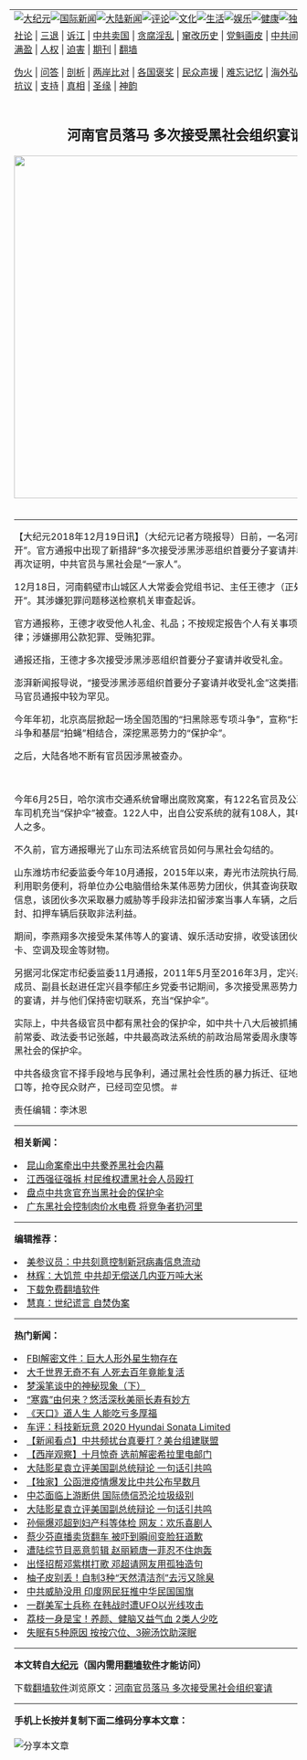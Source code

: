 <a name="1" id="1" target="_blank"></a><span id="1"></span>
<table align=center border="0"><tr><td colspan="2" VALIGN=TOP><a href="https://github.com/deqalt317/djy/blob/master/gb/nsc413.md#1"><img src="https://raw.githubusercontent.com/deqalt317/www/master/t/djy/1.jpg" title="大纪元"></a><a href="https://github.com/deqalt317/djy/blob/master/gb/n24hr.md#1"><img src="https://raw.githubusercontent.com/deqalt317/www/master/t/djy/3.jpg" title="国际新闻"></a><a href="https://github.com/deqalt317/djy/blob/master/gb/nsc413.md#1"><img src="https://raw.githubusercontent.com/deqalt317/www/master/t/djy/4.jpg" title="大陆新闻"></a><a href="https://github.com/deqalt317/djy/blob/master/gb/news392.md#1"><img src="https://raw.githubusercontent.com/deqalt317/www/master/t/djy/5.jpg" title="评论"></a><a href="https://github.com/deqalt317/djy/blob/master/gb/news2007.md#1"><img src="https://raw.githubusercontent.com/deqalt317/www/master/t/djy/6.jpg" title="文化"></a><a href="https://github.com/deqalt317/djy/blob/master/gb/news2008.md#1"><img src="https://raw.githubusercontent.com/deqalt317/www/master/t/djy/7.jpg" title="生活"></a><a href="https://github.com/deqalt317/djy/blob/master/gb/ncyule.md#1"><img src="https://raw.githubusercontent.com/deqalt317/www/master/t/djy/8.jpg" title="娱乐"></a><a href="https://github.com/deqalt317/djy/blob/master/gb/nsc1002.md#1"><img src="https://raw.githubusercontent.com/deqalt317/www/master/t/djy/9.jpg" title="健康"><a href="https://github.com/deqalt317/djy/blob/master/gb/nf6092.md#1"><img src="https://raw.githubusercontent.com/deqalt317/www/master/t/djy/10a.jpg" title="独家"></a><a href="https://github.com/deqalt317/djy/blob/master/gb/nf4514.md#1"><img src="https://raw.githubusercontent.com/deqalt317/www/master/t/djy/12a.jpg" title="头条"></a></td></tr>
<tr><td colspan="2" VALIGN=TOP><a target="_blank" href="https://github.com/deqalt317/djy/blob/master/gb/9p.md#1">社论</a> | <a target="_blank" href="https://github.com/deqalt317/djy/blob/master/gb/nf5657.md#1">三退</a> | <a target="_blank" href="https://github.com/deqalt317/djy/blob/master/gb/nf6124.md#1">诉江</a> | <a target="_blank" href="https://github.com/deqalt317/djy/blob/master/gb/nf1176117.md#1">中共卖国</a> | <a target="_blank" href="https://github.com/deqalt317/djy/blob/master/gb/nf5773.md#1">贪腐淫乱</a> | <a target="_blank" href="https://github.com/deqalt317/djy/blob/master/gb/nf1176115.md#1">窜改历史</a> | <a target="_blank" href="https://github.com/deqalt317/djy/blob/master/gb/nf1176107.md#1">党魁画皮</a> | <a target="_blank" href="https://github.com/deqalt317/djy/blob/master/gb/nf1320400.md#1">中共间谍</a> | <a target="_blank" href="https://github.com/deqalt317/djy/blob/master/gb/nf1176114.md#1">破坏传统</a> | <a target="_blank" href="https://github.com/deqalt317/ntdtv/blob/master/gb/prog447_1.md#1">恶贯满盈</a> | <a target="_blank" href="https://github.com/deqalt317/djy/blob/master/gb/ncid278.md#1">人权</a> | <a target="_blank" href="https://github.com/deqalt317/djy/blob/master/gb/nf1176111.md#1">迫害</a> | <a target="_blank" href="https://gitlab.com/szzdlab/mh-qikan/blob/master/README.md#1">期刊</a> | <a target="_blank" href="https://github.com/deqalt317/www/blob/master/README.md?zsrh#8">翻墙</a></p><p><a target="_blank" href="https://github.com/deqalt317/djy/blob/master/gb/nf5562.md#1">伪火</a> | <a target="_blank" href="https://github.com/deqalt317/djy/blob/master/gb/nf4378.md#1">问答</a> | <a target="_blank" href="https://github.com/deqalt317/djy/blob/master/gb/nf5792.md#1">剖析</a> | <a target="_blank" href="https://github.com/deqalt317/djy/blob/master/gb/nf5735.md#1">两岸比对</a> | <a target="_blank" href="https://github.com/deqalt317/djy/blob/master/gb/nf6119.md#1">各国褒奖</a> | <a target="_blank" href="https://github.com/deqalt317/djy/blob/master/gb/nf6120.md#1">民众声援</a> | <a target="_blank" href="https://github.com/deqalt317/djy/blob/master/gb/nf1188594.md#1">难忘记忆</a> | <a target="_blank" href="https://github.com/deqalt317/djy/blob/master/gb/nf3180.md#1">海外弘传</a> | <a target="_blank" href="https://github.com/deqalt317/djy/blob/master/gb/nf5410.md#1">万人上访</a> | <a target="_blank" href="https://github.com/deqalt317/ntdtv/blob/master/gb/prog1530_1.md#1">和平抗议</a> | <a target="_blank" href="https://github.com/deqalt317/djy/blob/master/gb/nf4386.md#1">支持</a> | <a target="_blank" href="https://github.com/deqalt317/djy/blob/master/gb/nf4389.md#1">真相</a> | <a target="_blank" href="https://github.com/deqalt317/djy/blob/master/gb/nf5790.md#1">圣缘</a> | <a target="_blank" href="https://github.com/deqalt317/djy/blob/master/gb/nf4786.md#1">神韵</a></td></tr>
<tr><td VALIGN=TOP width="626"><h2 align=center>河南官员落马 多次接受黑社会组织宴请</h2>
<img width="600" src="https://i.epochtimes.com/assets/uploads/2020/10/ccp-virus-global-jytj_1200x800-320x200.jpg" />
<h6></h6>
<hr>
	<p>【大纪元2018年12月19日讯】（大纪元记者方晓报导）日前，一名河南官员被“双开”。官方通报中出现了新措辞“多次接受涉黑涉恶组织首要分子宴请并收受礼金”，这再次证明，中共官员与黑社会是“一家人”。</p>
<p>12月18日，河南鹤壁市山城区人大常委会党组书记、主任王德才（正处级）被“双开”。其涉嫌犯罪问题移送检察机关审查起诉。</p>
<p>官方通报称，王德才收受他人礼金、礼品；不按规定报告个人有关事项；违反生活纪律；涉嫌挪用公款犯罪、受贿犯罪。</p>
<p>通报还指，王德才多次接受涉黑涉恶组织首要分子宴请并收受礼金。</p>
<p>澎湃新闻报导说，“接受涉黑涉恶组织首要分子宴请并收受礼金”这类措辞在往年的落马官员通报中较为罕见。</p>
<p>今年年初，北京高层掀起一场全国范围的“扫黑除恶专项斗争”，宣称“扫黑”要与反腐斗争和基层“拍蝇”相结合，深挖黑恶势力的“<ahref="https://github.com/deqalt317/djy/blob/master/gb/tag/%E4%BF%9D%E6%8A%A4%E4%BC%9E.md#1">保护伞</a>”。</p>
<p>之后，大陆各地不断有官员因涉黑被查办。</p>
<p>&nbsp;</p>
<p>今年6月25日，哈尔滨市交通系统曾曝出腐败窝案，有122名官员及公职人员为大货车司机充当“<ahref="https://github.com/deqalt317/djy/blob/master/gb/tag/%E4%BF%9D%E6%8A%A4%E4%BC%9E.md#1">保护伞</a>”被查。122人中，出自公安系统的就有108人，其中交警达100人之多。</p>
<p>不久前，官方通报曝光了山东司法系统官员如何与黑社会勾结的。</p>
<p>山东潍坊市纪委监委今年10月通报，2015年以来，寿光市法院执行局原法警李燕翔利用职务便利，将单位办公电脑借给朱某伟恶势力团伙，供其查询获取执行案件相关信息，该团伙多次采取暴力威胁等手段非法扣留涉案当事人车辆，之后通过李燕翔查封、扣押车辆后获取非法利益。</p>
<p>期间，李燕翔多次接受朱某伟等人的宴请、娱乐活动安排，收受该团伙成员所送购物卡、空调及现金等财物。</p>
<p>另据河北保定市纪委监委11月通报，2011年5月至2016年3月，定兴县政府原党组成员、副县长赵进任定兴县李郁庄乡党委书记期间，多次接受黑恶势力团伙骨干人员的宴请，并与他们保持密切联系，充当“保护伞”。</p>
<p>实际上，中共各级官员中都有黑社会的保护伞，如中共十八大后被抓捕的中共河北省前常委、政法委书记张越，中共最高政法系统的前政治局常委周永康等人，都充当了黑社会的保护伞。</p>
<p>中共各级贪官不择手段地与民争利，通过黑社会性质的暴力拆迁、征地、驱逐底层人口等，抢夺民众财产，已经司空见惯。＃</p>
<p>责任编辑：李沐恩</p>
	
<hr>


<strong>相关新闻：</strong>
<li><a href="https://github.com/deqalt317/djy/blob/master/gb/18/8/30/n10678139.md#1">昆山命案牵出中共豢养黑社会内幕</a></li>
<li><a href="https://github.com/deqalt317/djy/blob/master/gb/18/9/1/n10684060.md#1">江西强征强拆 村民维权遭黑社会人员殴打</a></li>
<li><a href="https://github.com/deqalt317/djy/blob/master/gb/18/9/2/n10684140.md#1">盘点中共贪官充当黑社会的保护伞</a></li>
<li><a href="https://github.com/deqalt317/djy/blob/master/gb/18/9/23/n10735954.md#1">广东黑社会控制肉价水电费 将竞争者扔河里</a></li>
<hr>


<strong>编辑推荐：</strong>
<li><a href="https://github.com/onzhi266/djy/blob/master/gb/20/2/22/n11887949.md#1">美参议员：中共刻意控制新冠病毒信息流动</a></li>
<li><a href="https://github.com/tsiac2612/djy/blob/master/gb/19/6/4/n11300386.md#1" target="_blank">林辉：大饥荒 中共却无偿送几内亚万吨大米</a></li><li><a href="https://github.com/deqalt317/www/blob/master/README.md?dfh#1" target="_blank">下载免费翻墙软件</a></li><li><a href="https://github.com/tsiac2612/djy/blob/master/gb/14/9/25/n4257161.md#1" target="_blank">慧真：世纪谎言  自焚伪案</a></li>
<hr>

<strong>热门新闻：</strong>
<li><a href="https://github.com/deqalt317/djy/blob/master/gb/20/10/5/n12454095.md#1">FBI解密文件：巨大人形外星生物存在</a></li>
<li><a href="https://github.com/deqalt317/djy/blob/master/gb/20/10/3/n12450997.md#1">大千世界无奇不有 人死去百年竟能复活</a></li>
<li><a href="https://github.com/deqalt317/djy/blob/master/gb/2/1/7/n162181.md#1">梦溪笔谈中的神秘现象（下）</a></li>
<li><a href="https://github.com/deqalt317/djy/blob/master/gb/20/10/5/n12454678.md#1">“寒露”由何来？悠活深秋美丽长寿有妙方</a></li>
<li><a href="https://github.com/deqalt317/djy/blob/master/gb/20/9/25/n12430799.md#1">《天口》道人生 人能吃亏多厚福</a></li>
<li><a href="https://github.com/deqalt317/djy/blob/master/gb/20/10/10/n12466147.md#1">车评：科技新玩意 2020 Hyundai Sonata Limited</a></li>
<li><a href="https://github.com/deqalt317/djy/blob/master/gb/20/10/10/n12467418.md#1">【新闻看点】中共频扰台真要打？美台组建联盟</a></li>
<li><a href="https://github.com/deqalt317/djy/blob/master/gb/20/10/10/n12466070.md#1">【西岸观察】十月惊奇 选前解密希拉里电邮门</a></li>
<li><a href="https://github.com/deqalt317/djy/blob/master/gb/20/10/9/n12465152.md#1">大陆影星袁立评美国副总统辩论 一句话引共鸣</a></li>
<li><a href="https://github.com/deqalt317/djy/blob/master/gb/20/10/8/n12462796.md#1">【独家】公函泄疫情爆发比中共公布早数月</a></li>
<li><a href="https://github.com/deqalt317/djy/blob/master/gb/20/10/9/n12463653.md#1">中芯面临上游断供 国际债信恐沦垃圾级别</a></li>
<li><a href="https://github.com/deqalt317/djy/blob/master/gb/20/10/9/n12465152.md#1">大陆影星袁立评美国副总统辩论 一句话引共鸣</a></li>
<li><a href="https://github.com/deqalt317/djy/blob/master/gb/20/10/9/n12465713.md#1">孙俪爆邓超到妇产科等体检 网友：欢乐喜剧人</a></li>
<li><a href="https://github.com/deqalt317/djy/blob/master/gb/20/10/9/n12465447.md#1">蔡少芬直播卖货翻车 被吓到瞬间变脸狂道歉</a></li>
<li><a href="https://github.com/deqalt317/djy/blob/master/gb/20/10/8/n12463057.md#1">遭陆综节目恶意剪辑 赵丽颖唐一菲忍不住炮轰</a></li>
<li><a href="https://github.com/deqalt317/djy/blob/master/gb/20/10/8/n12462789.md#1">出怪招帮邓紫棋打歌 邓超请网友用孤独造句</a></li>
<li><a href="https://github.com/deqalt317/djy/blob/master/gb/20/10/9/n12464994.md#1">柚子皮别丢！自制3种“天然清洁剂”去污又除臭</a></li>
<li><a href="https://github.com/deqalt317/djy/blob/master/gb/20/10/9/n12463951.md#1">中共威胁没用 印度网民狂推中华民国国旗</a></li>
<li><a href="https://github.com/deqalt317/djy/blob/master/gb/20/10/10/n12466587.md#1">一群美军士兵称 在韩战时遭UFO以光线攻击</a></li>
<li><a href="https://github.com/deqalt317/djy/blob/master/gb/20/10/8/n12462810.md#1">荔枝一身是宝！养颜、健脑又益气血 2类人少吃</a></li>
<li><a href="https://github.com/deqalt317/djy/blob/master/gb/20/10/6/n12457609.md#1">失眠有5种原因   按按穴位、3碗汤饮助深眠</a></li>
<hr>

<strong>本文转自<a href="https://www.epochtimes.com">大纪元</a>（国内需用<a href="https://github.com/deqalt317/www/blob/master/README.md#8">翻墙软件</a>才能访问）</strong><p>下载<a href="https://github.com/deqalt317/www/blob/master/README.md#8">翻墙软件</a>浏览原文：<a href="https://www.epochtimes.com/gb/18/12/19/n10919382.htm">河南官员落马 多次接受黑社会组织宴请</a></p><hr>

<strong>手机上长按并复制下面二维码分享本文章：</strong><br><br><img src="https://chart.apis.google.com/chart?cht=qr&chs=240x240&choe=UTF-8&chld=M|2&chl=https://github.com/deqalt317/djy/blob/master/gb/18/12/19/n10919382.md%231" title="分享本文章"></td><td VALIGN=TOP><a href="https://github.com/deqalt317/djy/blob/master/gb/16/1/21/n4622075.md?dfh#1" target="_blank"><img src="https://raw.githubusercontent.com/deqalt317/djy/master/gb/300/wei-f1.jpg" title="中共的伪火骗局"  alt="中共的伪火骗局"></a><br><a href="https://github.com/deqalt317/www/blob/master/README.md?dfh#9" target="_blank"><img src="https://raw.githubusercontent.com/deqalt317/djy/master/gb/300/yong-h.jpg" title="永恒的见证"  alt="永恒的见证"></a><br><a href="https://github.com/deqalt317/djy/blob/master/gb/13/9/29/n3974789.md?dfh#1" target="_blank"><img src="https://raw.githubusercontent.com/deqalt317/djy/master/gb/300/shang-lnz.jpg" title="善良女子被中共投男牢"  alt="善良女子被中共投男牢"></a><br><a href="https://github.com/deqalt317/djy/blob/master/gb/16/3/16/n4663449.md?dfh#1" target="_blank"><img src="https://raw.githubusercontent.com/deqalt317/djy/master/gb/300/huo-z3.jpg" title="警卫目击活摘器官"  alt="警卫目击活摘器官"></a><br><a href="https://github.com/deqalt317/djy/blob/master/gb/16/8/7/n8177641.md?dfh#1" target="_blank"><img src="https://raw.githubusercontent.com/deqalt317/djy/master/gb/300/huo-z4.jpg" title="证人描述活摘恐怖"  alt="证人描述活摘恐怖"></a><br><a href="https://github.com/deqalt317/djy/blob/master/gb/10/4/19/n2881569.md?dfh#1" target="_blank"><img src="https://raw.githubusercontent.com/deqalt317/djy/master/gb/300/huo-z1.jpg" title="揭开活摘器官黑幕"  alt="揭开活摘器官黑幕"></a><br><a href="https://github.com/deqalt317/djy/blob/master/gb/10/11/7/n3077476.md?dfh#1" target="_blank"><img src="https://raw.githubusercontent.com/deqalt317/djy/master/gb/300/ma-ks.jpg" title="马克思的成魔之路"  alt="马克思的成魔之路"></a><br><a href="https://github.com/deqalt317/djy/blob/master/gb/14/6/9/n4173977.md?dfh#1" target="_blank"><img src="https://raw.githubusercontent.com/deqalt317/djy/master/gb/300/chang-zs.jpg" title="藏字石 蕴天机"  alt="藏字石 蕴天机"></a><br><a href="https://github.com/deqalt317/djy/blob/master/gb/18/5/10/n10381511.md?dfh#1" target="_blank"><img src="https://raw.githubusercontent.com/deqalt317/djy/master/gb/300/st1.jpg" title="关注3亿人三退"  alt="关注3亿人三退"></a><br><a href="https://github.com/deqalt317/djy/blob/master/gb/18/3/21/n10237682.md?dfh#1" target="_blank"><img src="https://raw.githubusercontent.com/deqalt317/djy/master/gb/300/jie-t.jpg" title="解体中共复兴中华"  alt="解体中共复兴中华"></a><br><a href="https://github.com/deqalt317/djy/blob/master/gb/9/2/9/n2422991.md?dfh#1" target="_blank"><img src="https://raw.githubusercontent.com/deqalt317/djy/master/gb/300/gao-zs.jpg" title="中共迫害良心律师"  alt="中共迫害良心律师"></a><br><a href="https://github.com/deqalt317/djy/blob/master/gb/18/12/9/n10900044.md?dfh#1" target="_blank"><img src="https://raw.githubusercontent.com/deqalt317/djy/master/gb/300/sj1.jpg" title="303万人举报江泽民"  alt="303万人举报江泽民"></a><br><a href="https://github.com/deqalt317/djy/blob/master/gb/18/8/28/n10672014.md?dfh#1" target="_blank"><img src="https://raw.githubusercontent.com/deqalt317/djy/master/gb/300/sj2.jpg" title="这些官员为何起诉江泽民"  alt="这些官员为何起诉江泽民"></a><br><a href="https://github.com/deqalt317/djy/blob/master/gb/8/12/18/n2367165.md?dfh#1" target="_blank"><img src="https://raw.githubusercontent.com/deqalt317/djy/master/gb/300/liangan.jpg" title="海峡两岸的强烈对比"  alt="海峡两岸的强烈对比"></a><br><a href="https://github.com/deqalt317/djy/blob/master/gb/15/12/10/n4593139.md?dfh#1" target="_blank"><img src="https://raw.githubusercontent.com/deqalt317/djy/master/gb/300/jia-ndzl.jpg" title="加拿大总理的贺信"  alt="加拿大总理的贺信"></a><br><a href="https://github.com/deqalt317/djy/blob/master/gb/11/6/17/n3289382.md?dfh#1" target="_blank"><img src="https://raw.githubusercontent.com/deqalt317/djy/master/gb/300/xiao-wd.jpg" title="探寻真相兼听则明"  alt="探寻真相兼听则明"></a><br><a href="https://github.com/deqalt317/djy/blob/master/gb/18/10/27/n10812623.md?dfh#1" target="_blank"><img src="https://raw.githubusercontent.com/deqalt317/djy/master/gb/300/yindu.jpg" title="印度媒体报道东方"  alt="印度媒体报道东方"></a><br><a href="https://github.com/deqalt317/djy/blob/master/gb/18/6/9/n10469652.md?dfh#1" target="_blank"><img src="https://raw.githubusercontent.com/deqalt317/djy/master/gb/300/xie-j.jpg" title="不一样的海外校园"  alt="不一样的海外校园"></a><br><a href="https://github.com/deqalt317/djy/blob/master/gb/7/4/5/n1669415.md?dfh#1" target="_blank"><img src="https://raw.githubusercontent.com/deqalt317/djy/master/gb/300/li-up.jpg" title="从大师到徒弟的传奇"  alt="从大师到徒弟的传奇"></a><br><a href="https://github.com/deqalt317/djy/blob/master/gb/17/5/26/n9191512.md?dfh#1" target="_blank"><img src="https://raw.githubusercontent.com/deqalt317/djy/master/gb/300/zfl2.jpg" title="亿万人与东方一本奇书"  alt="亿万人与东方一本奇书"></a><br><a href="https://github.com/deqalt317/djy/blob/master/gb/13/11/27/n4020290.md?dfh#1" target="_blank"><img src="https://raw.githubusercontent.com/deqalt317/djy/master/gb/300/zhen-h.jpg" title="大陆见不到的震撼场面"  alt="大陆见不到的震撼场面"></a><br><a href="https://github.com/deqalt317/djy/blob/master/gb/15/7/17/n4482910.md?dfh#1" target="_blank"><img src="https://raw.githubusercontent.com/deqalt317/djy/master/gb/300/dalu-sk.jpg" title="人心向善 大陆当初盛况"  alt="人心向善 大陆当初盛况"></a><br><a href="https://github.com/deqalt317/djy/blob/master/gb/19/1/5/n10955468.md?dfh#1" target="_blank"><img src="https://raw.githubusercontent.com/deqalt317/djy/master/gb/300/zfl1.jpg" title="追寻真理 这书讲什么"  alt="追寻真理 这书讲什么"></a><br><a href="https://github.com/deqalt317/www/blob/master/README.md?dfh#1" target="_blank"><img src="https://raw.githubusercontent.com/deqalt317/djy/master/gb/300/fq1.jpg" title="下载免费翻墙软件"  alt="下载免费翻墙软件"></a><br></td></tr></table>
